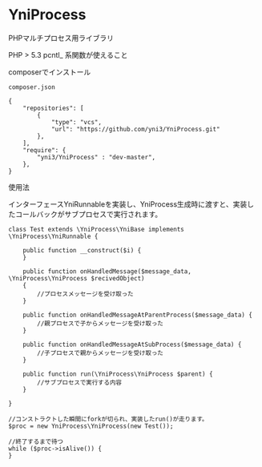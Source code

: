 # YniProcess

PHPマルチプロセス用ライブラリ

PHP > 5.3
pcntl_ 系関数が使えること

composerでインストール

	composer.json

	{
        "repositories": [
            {
                "type": "vcs",
                "url": "https://github.com/yni3/YniProcess.git"
            },
        ],
        "require": {
            "yni3/YniProcess" : "dev-master",
        },
    }

使用法

インターフェースYniRunnableを実装し、YniProcess生成時に渡すと、実装したコールバックがサブプロセスで実行されます。

	class Test extends \YniProcess\YniBase implements \YniProcess\YniRunnable {

        public function __construct($i) {
        }

        public function onHandledMessage($message_data, \YniProcess\YniProcess $recivedObject) 
        {
			//プロセスメッセージを受け取った
        }

        public function onHandledMessageAtParentProcess($message_data) {
            //親プロセスで子からメッセージを受け取った
        }

        public function onHandledMessageAtSubProcess($message_data) {
            //子プロセスで親からメッセージを受け取った
        }

        public function run(\YniProcess\YniProcess $parent) {
            //サブプロセスで実行する内容
        }

	}
    
    //コンストラクトした瞬間にforkが切られ、実装したrun()が走ります。
    $proc = new YniProcess\YniProcess(new Test());
    
    //終了するまで待つ
    while ($proc->isAlive()) {
	}



